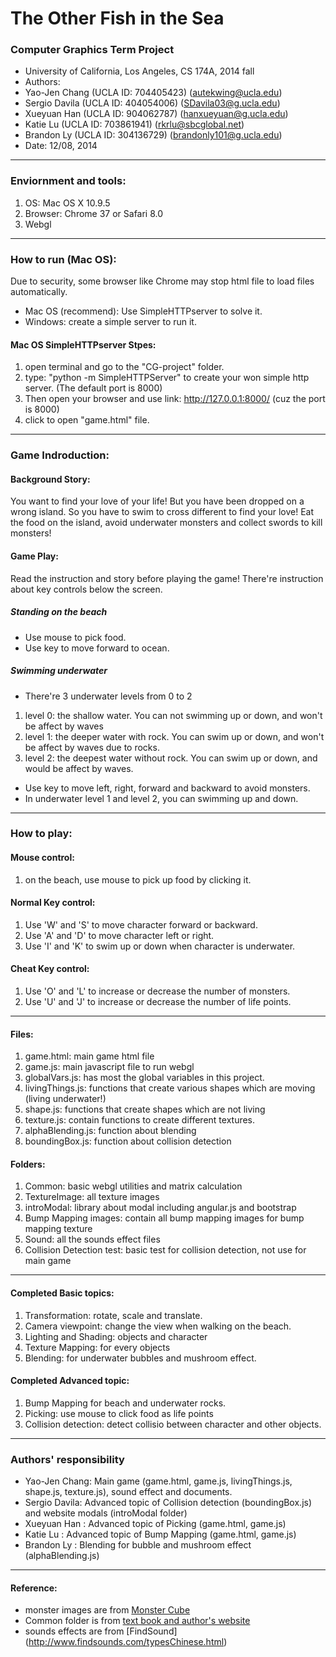 The Other Fish in the Sea
===========================================================================
### Computer Graphics Term Project
* University of California, Los Angeles, CS 174A, 2014 fall
* Authors:
 * Yao-Jen Chang   (UCLA ID: 704405423) (autekwing@ucla.edu)
 * Sergio Davila   (UCLA ID: 404054006) (SDavila03@g.ucla.edu)
 * Xueyuan Han     (UCLA ID: 904062787) (hanxueyuan@g.ucla.edu)
 * Katie Lu        (UCLA ID: 703861941) (rkrlu@sbcglobal.net)
 * Brandon Ly      (UCLA ID: 304136729) (brandonly101@g.ucla.edu)
* Date: 12/08, 2014

---------------------------------------------------------------------------
### Enviornment and tools:
1. OS: Mac OS X 10.9.5
2. Browser: Chrome 37 or Safari 8.0
3. Webgl

---------------------------------------------------------------------------
### How to run (Mac OS):
Due to security, some browser like Chrome may stop html file to load files automatically.
* Mac OS (recommend): Use SimpleHTTPserver to solve it.
* Windows: create a simple server to run it.

#### Mac OS SimpleHTTPserver Stpes:

1. open terminal and go to the "CG-project"  folder.
2. type: "python -m SimpleHTTPServer" to create your won simple http server. (The default port is 8000)
3. Then open your browser and use link: http://127.0.0.1:8000/ (cuz the port is 8000)
4. click to open "game.html" file.

---------------------------------------------------------------------------
### Game Indroduction:

#### Background Story:
You want to find your love of your life! But you have been dropped on a wrong island. 
So you have to swim to cross different to find your love! 
Eat the food on the island, avoid underwater monsters and collect swords to kill monsters!

#### Game Play:
Read the instruction and story before playing the game! 
There're instruction about key controls below the screen.

##### Standing on the beach
* Use mouse to pick food.
* Use key to move forward to ocean.

##### Swimming underwater
* There're 3 underwater levels from 0 to 2
 1. level 0: the shallow water. You can not swimming up or down, and won't be affect by waves
 2. level 1: the deeper water with rock. You can swim up or down, and won't be affect by waves due to rocks.
 3. level 2: the deepest water without rock. You can swim up or down, and would be affect by waves.
* Use key to move left, right, forward and backward to avoid monsters.
* In underwater level 1 and level 2, you can swimming up and down.

---------------------------------------------------------------------------
### How to play:

#### Mouse control:
1. on the beach, use mouse to pick up food by clicking it.

#### Normal Key control:
1. Use 'W' and 'S' to move character forward or backward.
2. Use 'A' and 'D' to move character left or right.
3. Use 'I' and 'K' to swim up or down when character is underwater.

#### Cheat Key control:
1. Use 'O' and 'L' to increase or decrease the number of monsters.
2. Use 'U' and 'J' to increase or decrease the number of life points.

---------------------------------------------------------------------------
#### Files:
1. game.html:        main game html file
2. game.js:          main javascript file to run webgl
3. globalVars.js:    has most the global variables in this project.
4. livingThings.js:  functions that create various shapes which are moving (living underwater!)
5. shape.js:         functions that create shapes which are not living
6. texture.js:       contain functions to create different textures.
7. alphaBlending.js: function about blending
8. boundingBox.js:   function about collision detection

#### Folders:
1. Common:              basic webgl utilities and matrix calculation
2. TextureImage:        all texture images
3. introModal:          library about modal including angular.js and bootstrap
4. Bump Mapping images: contain all bump mapping images for bump mapping texture
5. Sound:               all the sounds effect files
6. Collision Detection test: basic test for collision detection, not use for main game

---------------------------------------------------------------------------
#### Completed Basic topics:
1. Transformation:       rotate, scale and translate.
2. Camera viewpoint:     change the view when walking on the beach.
3. Lighting and Shading: objects and character
4. Texture Mapping:      for every objects
5. Blending:             for underwater bubbles and mushroom effect.

#### Completed Advanced topic:
1. Bump Mapping for beach and underwater rocks.
2. Picking: use mouse to click food as life points
3. Collision detection: detect collisio between character and other objects.

---------------------------------------------------------------------------
### Authors' responsibility
 * Yao-Jen Chang: Main game (game.html, game.js, livingThings.js, shape.js, texture.js), sound effect and documents.
 * Sergio Davila: Advanced topic of Collision detection (boundingBox.js) and website modals (introModal folder)
 * Xueyuan Han  : Advanced topic of Picking (game.html, game.js)
 * Katie Lu     : Advanced topic of Bump Mapping (game.html, game.js)
 * Brandon Ly   : Blending for bubble and mushroom effect (alphaBlending.js)

---------------------------------------------------------------------------
#### Reference:
* monster images are from [Monster Cube](https://www.behance.net/gallery/4531779/Monster-Cube)
* Common folder is from [text book and author's website](http://www.cs.unm.edu/~angel/WebGL/7E/)
* sounds effects are from [FindSound] (http://www.findsounds.com/typesChinese.html)

